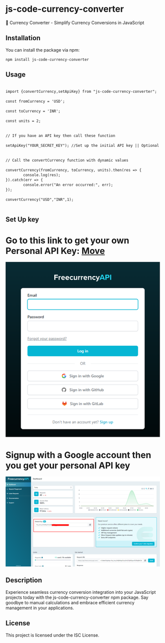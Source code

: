
# js-code-currency-converter

  

💱 Currency Converter - Simplify Currency Conversions in JavaScript

  

## Installation

  

You can install the package via npm:

```
npm install js-code-currency-converter

```

  

## Usage

```

import {convertCurrency,setApiKey} from "js-code-currency-converter";

const fromCurrency = 'USD';

const toCurrency = 'INR';

const units = 2;

  
// If you have an API key then call these function

setApiKey("YOUR_SECRET_KEY"); //Set up the initial API key || Optional


// Call the convertCurrency function with dynamic values

convertCurrency(fromCurrency, toCurrency, units).then(res => {
        console.log(res);
}).catch(err => {
        console.error("An error occurred:", err);
});

convertCurrency("USD","INR",1);
  

```

## Set Up key
 
# Go to this link to get your own Personal API Key: [Move](https://app.freecurrencyapi.com/)


![api](https://github.com/hiteshcreator/js-currency-converter/blob/master/assets/singup.png)


# Signup with a Google account then you get your personal API key

![api](https://github.com/hiteshcreator/js-currency-converter/blob/master/assets/api.png)



## Description

Experience seamless currency conversion integration into your JavaScript projects today with the js-code-currency-converter npm package. Say goodbye to manual calculations and embrace efficient currency management in your applications.

  

## License

This project is licensed under the ISC License.
